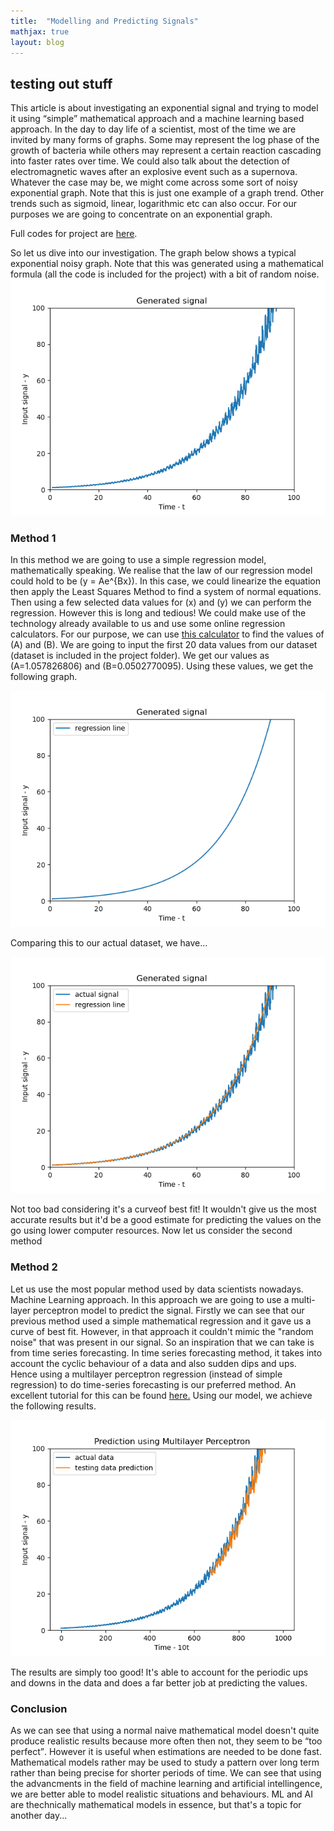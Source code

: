 ```yaml
---
title:  "Modelling and Predicting Signals"
mathjax: true
layout: blog
---
```


## testing out stuff
This article is about investigating an exponential signal and trying to model it using <q>simple</q> mathematical approach and a machine learning based approach. 
In the day to day life of a scientist, most of the time we are invited by many forms of graphs. Some may represent the log phase of the growth of bacteria while others may represent a certain reaction cascading into faster rates over time. 
We could also talk about the detection of electromagnetic waves after an explosive event such as a supernova. Whatever the case may be, we might come across some sort of noisy exponential graph. Note that this is just one example of a graph trend. 
Other trends such as sigmoid, linear, logarithmic etc can also occur. For our purposes we are going to concentrate on an exponential graph.

Full codes for project are [here](https://github.com/AriqAhmer/random-projects/tree/main/signal-processing).

So let us dive into our investigation. The graph below shows a typical exponential noisy graph. Note that this was generated using a mathematical formula (all the code is included for the project) with a bit of random noise.
![generated noisy signal](/assets/signal-processing/generated-noisy-signal.png)

### Method 1
In this method we are going to use a simple regression model, mathematically speaking. We realise that the law of our regression model could hold to be \(y = Ae^{Bx}\). In this case, we could linearize the equation then apply the Least Squares Method to find a system of normal equations. 
Then using a few selected data values for \(x\) and \(y\) we can perform the regression. However this is long and tedious! We could make use of the technology already available to us and use some online regression calculators. For our purpose, we can use [this calculator](https://keisan.casio.com/exec/system/14059930754231) to find the values of \(A\) and \(B\). 
We are going to input the first 20 data values from our dataset (dataset is included in the project folder). We get our values as \(A=1.057826806\) and \(B=0.0502770095\). Using these values, we get the following graph.

![regression graph](/assets/signal-processing/regression.png)

Comparing this to our actual dataset, we have...

![comparison graph](/assets/signal-processing/actual-and-regression.png)

Not too bad considering it's a curveof best fit! It wouldn't give us the most accurate results but it'd be a good estimate for predicting the values on the go using lower computer resources. Now let us consider the second method

### Method 2
Let us use the most popular method used by data scientists nowadays. Machine Learning approach. In this approach we are going to use a multi-layer perceptron model to predict the signal. Firstly we can see that our previous method used a simple mathematical regression and it gave us a curve of best fit. However, 
in that approach it couldn't mimic the "random noise" that was present in our signal. So an inspiration that we can take is from time series forecasting. In time series forecasting method, it takes into account the cyclic behaviour of a data and also sudden dips and ups. Hence using a multilayer perceptron regression (instead of simple regression) to do time-series forecasting is our preferred method. An excellent tutorial for this can be found [here.](https://machinelearningmastery.com/time-series-prediction-with-deep-learning-in-python-with-keras/) 
Using our model, we achieve the following results.

![acutal vs model](/assets/signal-processing/actual-and-perceptron.png)

The results are simply too good! It's able to account for the periodic ups and downs in the data and does a far better job at predicting the values.

### Conclusion
As we can see that using a normal naive mathematical model doesn't quite produce realistic results because more often then not, they seem to be <q>too perfect</q>. However it is useful when estimations are needed to be done fast. Mathematical models rather may be used to study a pattern over long term rather than being precise for shorter periods of time. 
We can see that using the advancments in the field of machine learning and artificial intellingence, we are better able to model realistic situations and behaviours. ML and AI are thechnically mathematical models in essence, but that's a topic for another day...
